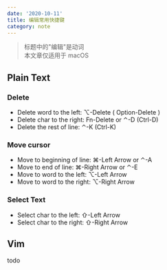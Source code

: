 ```yaml
---
date: '2020-10-11'
title: 编辑常用快捷键
category: note
---
```


> 标题中的"编辑"是动词  
> 本文章仅适用于 macOS

## Plain Text

### Delete
* Delete word to the left: ⌥-Delete ( Option-Delete )
* Delete char to the right: Fn-Delete or ⌃-D (Ctrl-D)
* Delete the rest of line: ⌃-K (Ctrl-K)

### Move cursor
* Move to beginning of line: ⌘-Left Arrow or ⌃-A
* Move to end of line: ⌘-Right Arrow or ⌃-E
* Move to word to the left: ⌥-Left Arrow
* Move to word to the right: ⌥-Right Arrow

### Select Text
* Select char to the left: ⇧-Left Arrow
* Select char to the right: ⇧-Right Arrow

## Vim

todo